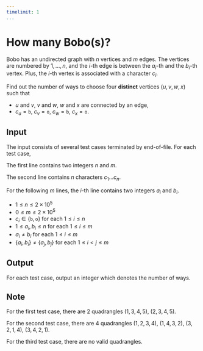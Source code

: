 ```yaml
---
timelimit: 1
...
```


# How many Bobo(s)?

Bobo has an undirected graph with $n$ vertices and $m$ edges. The vertices are numbered by $1, \dots, n$, and the $i$-th edge is between the $a_i$-th and the $b_i$-th vertex. Plus, the $i$-th vertex is associated with a character $c_i$.

Find out the number of ways to choose four **distinct** vertices $(u, v, w, x)$ such that

* $u$ and $v$, $v$ and $w$, $w$ and $x$ are connected by an edge,
* $c_u = \mathtt{b}$, $c_v = \mathtt{o}$, $c_w = \mathtt{b}$, $c_x = \mathtt{o}$.

## Input

The input consists of several test cases terminated by end-of-file. For each test case,

The first line contains two integers $n$ and $m$.

The second line contains $n$ characters $c_1 \dots c_n$.

For the following $m$ lines, the $i$-th line contains two integers $a_i$ and $b_i$.

* $1 \le n \le 2 \times 10^5$
* $0 \le m \le 2 \times 10^5$
* $c_i \in \{\mathtt{b}, \mathtt{o}\}$ for each $1 \leq i \leq n$
* $1 \leq a_i, b_i \leq n$ for each $1 \leq i \leq m$
* $a_i \neq b_i$ for each $1 \leq i \leq m$
* $\{a_i, b_i\} \neq \{a_j, b_j\}$ for each $1 \leq i < j \leq m$

## Output

For each test case, output an integer which denotes the number of ways.

<!--SAMPLES-->

## Note

For the first test case, there are $2$ quadrangles $(1, 3, 4, 5)$, $(2, 3, 4, 5)$.

For the second test case, there are $4$ quadrangles $(1, 2, 3, 4)$, $(1, 4, 3, 2)$, $(3, 2, 1, 4)$, $(3, 4, 2, 1)$.

For the third test case, there are no valid quadrangles.
